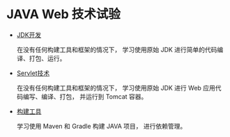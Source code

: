 # JAVA Web 技术试验

- [JDK开发](JDKDemo/README.md)
  
  在没有任何构建工具和框架的情况下，
  学习使用原始 JDK 进行简单的代码编译、打包、运行。
- [Servlet技术](ServletDemo/README.md)
  
  在没有任何构建工具和框架的情况下，
  学习使用原始 JDK 进行 Web 应用代码编写、编译、打包，
  并运行到 Tomcat 容器。
- [构建工具](Building/README.md)

  学习使用 Maven 和 Gradle 构建 JAVA 项目，
  进行依赖管理。
